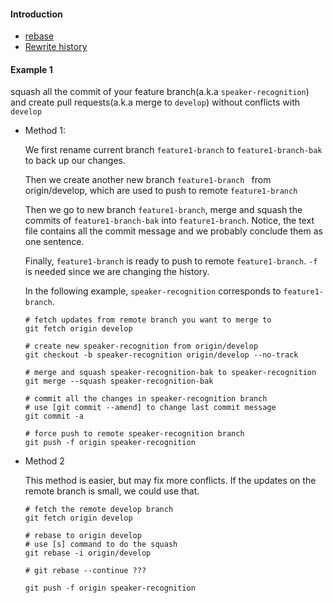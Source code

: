 #### Introduction
*  [rebase](https://git-scm.com/book/en/v2/Git-Branching-Rebasing)
* [Rewrite history](https://git-scm.com/book/en/v2/Git-Tools-Rewriting-History)

#### Example 1 

squash all the commit of your feature branch(a.k.a `speaker-recognition`) and create pull requests(a.k.a merge to `develop`) without conflicts with `develop`

* Method 1:

  We first rename current branch ```feature1-branch``` to ```feature1-branch-bak``` to back up our changes. 

  Then we create another new branch ```feature1-branch ``` from origin/develop, which are used to push to remote ```feature1-branch```

  Then we go to new branch ```feature1-branch```, merge and squash the commits of ```feature1-branch-bak``` into ```feature1-branch```. Notice, the text file contains all the commit message and we probably conclude them as one sentence.

  Finally, ```feature1-branch``` is ready to push to remote ```feature1-branch```. ```-f``` is needed since we are changing the history.

  In the following example, ```speaker-recognition``` corresponds to ```feature1-branch```.

  ```
  # fetch updates from remote branch you want to merge to
  git fetch origin develop
  
  # create new speaker-recognition from origin/develop
  git checkout -b speaker-recognition origin/develop --no-track
  
  # merge and squash speaker-recognition-bak to speaker-recognition
  git merge --squash speaker-recognition-bak
  
  # commit all the changes in speaker-recognition branch
  # use [git commit --amend] to change last commit message
  git commit -a
  
  # force push to remote speaker-recognition branch
  git push -f origin speaker-recognition
  ```

  

* Method 2

  This method is easier, but may fix more conflicts. If the updates on the remote branch is small, we could use that.

  ```
  # fetch the remote develop branch
  git fetch origin develop
  
  # rebase to origin develop
  # use [s] command to do the squash
  git rebase -i origin/develop
  
  # git rebase --continue ???
  
  git push -f origin speaker-recognition
  ```
  

